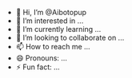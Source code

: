 - 👋 Hi, I’m @Aibotopup
- 👀 I’m interested in ...
- 🌱 I’m currently learning ...
- 💞️ I’m looking to collaborate on ...
- 📫 How to reach me ...
- 😄 Pronouns: ...
- ⚡ Fun fact: ...

<!---
Aibotopup/Aibotopup is a ✨ special ✨ repository because its `README.md` (this file) appears on your GitHub profile.
You can click the Preview link to take a look at your changes.
--->
